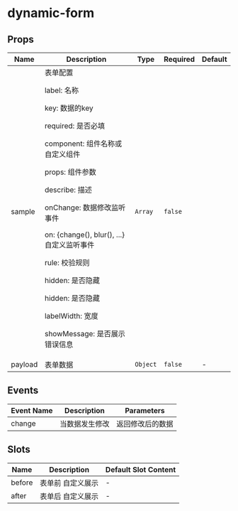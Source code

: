 # dynamic-form

## Props

<!-- @vuese:dynamic-form-2:props:start -->
|Name|Description|Type|Required|Default|
|---|---|---|---|---|
|sample|表单配置<p>label: 名称</p><p>key: 数据的key</p><p>required: 是否必填</p><p>component: 组件名称或自定义组件</p><p>props: 组件参数</p><p>describe: 描述</p><p>onChange: 数据修改监听事件</p><p>on: {change(), blur(), ...} 自定义监听事件</p><p>rule: 校验规则</p><p>hidden: 是否隐藏</p><p>hidden: 是否隐藏</p><p>labelWidth: 宽度</p><p>showMessage: 是否展示错误信息</p>|`Array`|`false`||
|payload|表单数据|`Object`|`false`|-|

<!-- @vuese:dynamic-form-2:props:end -->


## Events

<!-- @vuese:dynamic-form-2:events:start -->
|Event Name|Description|Parameters|
|---|---|---|
|change|当数据发生修改| 返回修改后的数据|

<!-- @vuese:dynamic-form-2:events:end -->


## Slots

<!-- @vuese:dynamic-form-2:slots:start -->
|Name|Description|Default Slot Content|
|---|---|---|
|before|表单前 自定义展示|-|
|after|表单后 自定义展示|-|

<!-- @vuese:dynamic-form-2:slots:end -->


